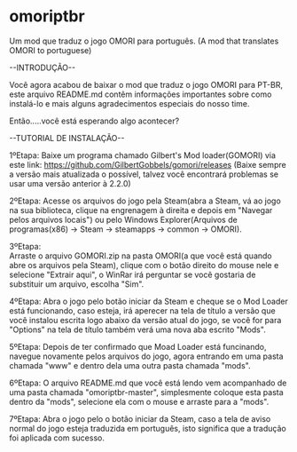 # omoriptbr
Um mod que traduz o jogo OMORI para português. (A mod that translates OMORI to portuguese)


--INTRODUÇÃO--

Você agora acabou de baixar o mod que traduz o jogo OMORI para PT-BR, este arquivo README.md contêm informações
importantes sobre como instalá-lo e mais alguns agradecimentos especiais do nosso time.

Então.....você está esperando algo acontecer?


--TUTORIAL DE INSTALAÇÃO--

1ºEtapa:
  Baixe um programa chamado Gilbert's Mod loader(GOMORI) via este link: https://github.com/GilbertGobbels/gomori/releases
  (Baixe sempre a versão mais atualizada o possível, talvez você encontrará problemas se usar uma versão anterior à 2.2.0)

2ºEtapa:
  Acesse os arquivos do jogo pela Steam(abra a Steam, vá ao jogo na sua biblioteca, clique na engrenagem à direita e depois em "Navegar pelos arquivos locais") ou 
  pelo Windows Explorer(Arquivos de programas(x86) -> Steam -> steamapps -> common -> OMORI).

3ºEtapa:  
  Arraste o arquivo GOMORI.zip na pasta OMORI(a que você está quando abre os arquivos pela Steam), clique com o botão direito do mouse nele e selecione "Extrair aqui",
  o WinRar irá perguntar se você gostaria de substituir um arquivo, escolha "Sim".

4ºEtapa:
  Abra o jogo pelo botão iniciar da Steam e cheque se o Mod Loader está funcionando, caso esteja, irá aperecer na tela de título a versão que você instalou escrita logo
  abaixo da versão atual do jogo, se você for para "Options" na tela de título também verá uma nova aba escrito "Mods".

5ºEtapa:
  Depois de ter confirmado que Moad Loader está funcinando, navegue novamente pelos arquivos do jogo, agora entrando em uma pasta chamada "www" e dentro dela uma outra pasta
  chamada "mods".
  
6ºEtapa:
  O arquivo README.md que você está lendo vem acompanhado de uma pasta chamada "omoriptbr-master", simplesmente coloque esta pasta dentro da "mods", selecione ela com o 
  mouse e arraste para a "mods".

7ºEtapa:
  Abra o jogo pelo o botão iniciar da Steam, caso a tela de aviso normal do jogo esteja traduzida em português, isto significa que a tradução foi aplicada com sucesso.
  

